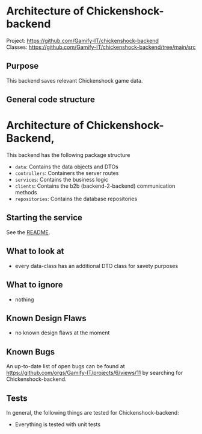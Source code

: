 # Architecture of Chickenshock-backend

Project: <https://github.com/Gamify-IT/chickenshock-backend> \
Classes: <https://github.com/Gamify-IT/chickenshock-backend/tree/main/src>

## Purpose

This backend saves relevant Chickenshock game data.

## General code structure

# Architecture of Chickenshock-Backend,

This backend has the following package structure
- `data`: Contains the data objects and DTOs
- `controllers`: Containers the server routes
- `services`: Contains the business logic
- `clients`: Contains the b2b (backend-2-backend) communication methods
- `repositories`: Contains the database repositories


## Starting the service

See the [README](https://github.com/Gamify-IT/chickenshock-backend#readme).

## What to look at

- every data-class has an additional DTO class for savety purposes

## What to ignore

- nothing

## Known Design Flaws

- no known design flaws at the moment

## Known Bugs

An up-to-date list of open bugs can be found at <https://github.com/orgs/Gamify-IT/projects/6/views/11> by searching for Chickenshock-backend.

## Tests

In general, the following things are tested for Chickenshock-backend:
- Everything is tested with unit tests
